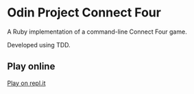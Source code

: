 # Odin Project Connect Four

A Ruby implementation of a command-line Connect Four game. 

Developed using TDD.

## Play online

[Play on repl.it](https://replit.com/@moosecow/Connect-Four?v=1)
